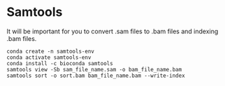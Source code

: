 # Samtools
It will be important for you to convert .sam files to .bam files and indexing .bam files. 
```
conda create -n samtools-env
conda activate samtools-env
conda install -c bioconda samtools
samtools view -Sb sam_file_name.sam -o bam_file_name.bam
samtools sort -o sort.bam bam_file_name.bam --write-index
```
